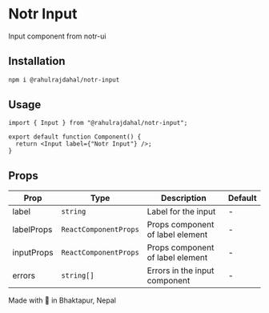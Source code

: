 # Notr Input

Input component from notr-ui

## Installation

```bash
npm i @rahulrajdahal/notr-input
```

## Usage

```tsx
import { Input } from "@rahulrajdahal/notr-input";

export default function Component() {
  return <Input label={"Notr Input"} />;
}
```

## Props

| Prop       | Type                  | Description                      | Default |
| ---------- | --------------------- | -------------------------------- | ------- |
| label      | `string`              | Label for the input              | -       |
| labelProps | `ReactComponentProps` | Props component of label element | -       |
| inputProps | `ReactComponentProps` | Props component of label element | -       |
| errors     | `string[]`            | Errors in the input component    | -       |

Made with 💝 in Bhaktapur, Nepal
